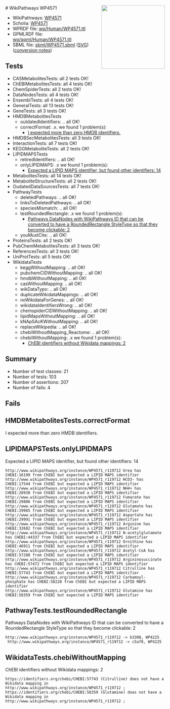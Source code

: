 <img style="float: right; width: 200px" src="../logo.png" />
# WikiPathways WP4571

* WikiPathways: [WP4571](https://identifiers.org/wikipathways:WP4571)
* Scholia: [WP4571](https://scholia.toolforge.org/wikipathways/WP4571)
* WPRDF file: [wp/Human/WP4571.ttl](../wp/Human/WP4571.ttl)
* GPMLRDF file: [wp/gpml/Human/WP4571.ttl](../wp/gpml/Human/WP4571.ttl)
* SBML file: [sbml/WP4571.sbml](../sbml/WP4571.sbml) ([SVG](../sbml/WP4571.svg)) ([conversion notes](../sbml/WP4571.txt))

## Tests
* CASMetabolitesTests: all 2 tests OK!
* ChEBIMetabolitesTests: all 4 tests OK!
* ChemSpiderTests: all 2 tests OK!
* DataNodesTests: all 4 tests OK!
* EnsemblTests: all 4 tests OK!
* GeneralTests: all 13 tests OK!
* GeneTests: all 3 tests OK!
* HMDBMetabolitesTests
    * outdatedIdentifiers: .. all OK!
    * correctFormat: .x. we found 1 problem(s):
        * [I expected more than zero HMDB identifiers.](#ad154c1e)
* HMDBSecMetabolitesTests: all 3 tests OK!
* InteractionTests: all 7 tests OK!
* KEGGMetaboliteTests: all 2 tests OK!
* LIPIDMAPSTests
    * retiredIdentifiers: .. all OK!
    * onlyLIPIDMAPS: .x we found 1 problem(s):
        * [Expected a LIPID MAPS identifier, but found other identifiers: 14](#d0bfb67c)
* MetabolitesTests: all 14 tests OK!
* MetaboliteStructureTests: all 2 tests OK!
* OudatedDataSourcesTests: all 7 tests OK!
* PathwayTests
    * deletedPathways: .. all OK!
    * linksToDeletedPathways: .. all OK!
    * speciesMismatch: .. all OK!
    * testRoundedRectangle: .x we found 1 problem(s):
        * [Pathways DataNodes with WikiPathways ID that can be converted to have a RoundedRectangle StyleType so that they become clickable: 2](#9fbad3cc)
    * youMustCite: .. all OK!
* ProteinsTests: all 2 tests OK!
* PubChemMetabolitesTests: all 3 tests OK!
* ReferencesTests: all 3 tests OK!
* UniProtTests: all 5 tests OK!
* WikidataTests
    * keggWithoutMapping: .. all OK!
    * pubchemCIDWithoutMapping: .. all OK!
    * hmdbWithoutMapping: .. all OK!
    * casWithoutMapping: .. all OK!
    * wikDataTypo: .. all OK!
    * duplicateWikidataMappings: .. all OK!
    * noWikidataForGenes: .. all OK!
    * wikidataIdentifiersWrong: .. all OK!
    * chemspiderCIDWithoutMapping: .. all OK!
    * lipidMapsWithoutMapping: .. all OK!
    * kNApSAcKWithoutMapping: .. all OK!
    * replaceWikipedia: .. all OK!
    * chebiWithoutMapping_Reactome: .. all OK!
    * chebiWithoutMapping: .x we found 1 problem(s):
        * [ChEBI identifiers without Wikidata mappings: 2](#a8d554ce)


## Summary

* Number of test classes: 21
* Number of tests: 103
* Number of assertions: 207
* Number of fails: 4

## Fails

<a name="ad154c1e" />

## HMDBMetabolitesTests.correctFormat

I expected more than zero HMDB identifiers.
<a name="d0bfb67c" />

## LIPIDMAPSTests.onlyLIPIDMAPS

Expected a LIPID MAPS identifier, but found other identifiers: 14
```
http://www.wikipathways.org/instance/WP4571_r119712 Urea has CHEBI:16199 from ChEBI but expected a LIPID MAPS identifier
http://www.wikipathways.org/instance/WP4571_r119712 HCO3- has CHEBI:17544 from ChEBI but expected a LIPID MAPS identifier
http://www.wikipathways.org/instance/WP4571_r119712 NH4+ has CHEBI:28938 from ChEBI but expected a LIPID MAPS identifier
http://www.wikipathways.org/instance/WP4571_r119712 Fumarate has CHEBI:29806 from ChEBI but expected a LIPID MAPS identifier
http://www.wikipathways.org/instance/WP4571_r119712 Glutamate has CHEBI:29985 from ChEBI but expected a LIPID MAPS identifier
http://www.wikipathways.org/instance/WP4571_r119712 Aspartate has CHEBI:29991 from ChEBI but expected a LIPID MAPS identifier
http://www.wikipathways.org/instance/WP4571_r119712 Arginine has CHEBI:32682 from ChEBI but expected a LIPID MAPS identifier
http://www.wikipathways.org/instance/WP4571_r119712 N-acetylglutamate has CHEBI:44337 from ChEBI but expected a LIPID MAPS identifier
http://www.wikipathways.org/instance/WP4571_r119712 Ornithine has CHEBI:46911 from ChEBI but expected a LIPID MAPS identifier
http://www.wikipathways.org/instance/WP4571_r119712 Acetyl-CoA has CHEBI:57288 from ChEBI but expected a LIPID MAPS identifier
http://www.wikipathways.org/instance/WP4571_r119712 Argininosuccinate has CHEBI:57472 from ChEBI but expected a LIPID MAPS identifier
http://www.wikipathways.org/instance/WP4571_r119712 Citrulline has CHEBI:57743 from ChEBI but expected a LIPID MAPS identifier
http://www.wikipathways.org/instance/WP4571_r119712 Carbamoyl-phosphate has CHEBI:58228 from ChEBI but expected a LIPID MAPS identifier
http://www.wikipathways.org/instance/WP4571_r119712 Glutamine has CHEBI:58359 from ChEBI but expected a LIPID MAPS identifier
```

<a name="9fbad3cc" />

## PathwayTests.testRoundedRectangle

Pathways DataNodes with WikiPathways ID that can be converted to have a RoundedRectangle StyleType so that they become clickable: 2
```
http://www.wikipathways.org/instance/WP4571_r119712 -> b3308, WP4225
 http://www.wikipathways.org/instance/WP4571_r119712 -> c5af8, WP4225
 ```

<a name="a8d554ce" />

## WikidataTests.chebiWithoutMapping

ChEBI identifiers without Wikidata mappings: 2
```
https://identifiers.org/chebi/CHEBI:57743 (Citrulline) does not have a Wikidata mapping in http://www.wikipathways.org/instance/WP4571_r119712 ; 
https://identifiers.org/chebi/CHEBI:58359 (Glutamine) does not have a Wikidata mapping in http://www.wikipathways.org/instance/WP4571_r119712 ; 
```

